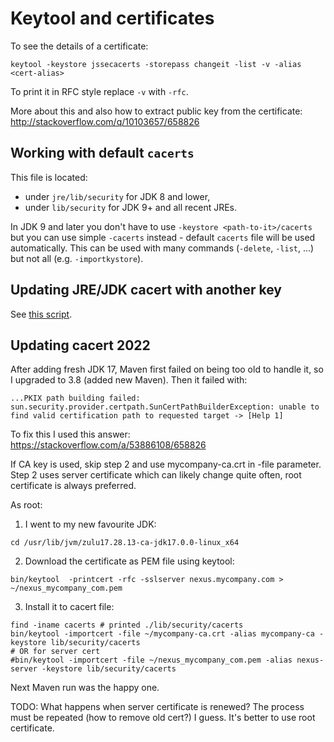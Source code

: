 # Keytool and certificates

To see the details of a certificate:

```
keytool -keystore jssecacerts -storepass changeit -list -v -alias <cert-alias>
```

To print it in RFC style replace `-v` with `-rfc`.

More about this and also how to extract public key from the certificate:
http://stackoverflow.com/q/10103657/658826


## Working with default `cacerts`

This file is located:

* under `jre/lib/security` for JDK 8 and lower,
* under `lib/security` for JDK 9+ and all recent JREs.

In JDK 9 and later you don't have to use `-keystore <path-to-it>/cacerts` but you can use
simple `-cacerts` instead - default `cacerts` file will be used automatically.
This can be used with many commands (`-delete`, `-list`, ...) but not all (e.g. `-importkystore`).


## Updating JRE/JDK cacert with another key

See [this script](update-default-cacert-store.sh).

## Updating cacert 2022

After adding fresh JDK 17, Maven first failed on being too old to handle it, so I upgraded to 3.8 (added new Maven).
Then it failed with:

````
...PKIX path building failed: sun.security.provider.certpath.SunCertPathBuilderException: unable to find valid certification path to requested target -> [Help 1]
````

To fix this I used this answer: https://stackoverflow.com/a/53886108/658826

If CA key is used, skip step 2 and use mycompany-ca.crt in -file parameter.
Step 2 uses server certificate which can likely change quite often, root certificate is always preferred.

As root:

1. I went to my new favourite JDK:
````
cd /usr/lib/jvm/zulu17.28.13-ca-jdk17.0.0-linux_x64
````

2. Download the certificate as PEM file using keytool:
````
bin/keytool  -printcert -rfc -sslserver nexus.mycompany.com > ~/nexus_mycompany_com.pem
````

3. Install it to cacert file:
````
find -iname cacerts # printed ./lib/security/cacerts
bin/keytool -importcert -file ~/mycompany-ca.crt -alias mycompany-ca -keystore lib/security/cacerts
# OR for server cert
#bin/keytool -importcert -file ~/nexus_mycompany_com.pem -alias nexus-server -keystore lib/security/cacerts
````

Next Maven run was the happy one.

TODO: What happens when server certificate is renewed?
The process must be repeated (how to remove old cert?) I guess.
It's better to use root certificate.

